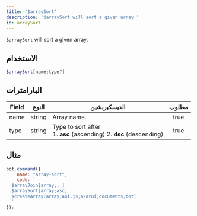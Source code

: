 ```yaml
---
title: '$arraySort'
description: '$arraySort will sort a given array.'
id: arraySort
---
```


`$arraySort` will sort a given array.

## الاستخدام

```php
$arraySort[name;type?]
```

## البارامترات

| Field | النوع  | الديسكبربشين                                                                   | مطلوب |
| ----- | ------ | ------------------------------------------------------------------------------ |:-----:|
| name  | string | Array name.                                                                    | true  |
| type  | string | Type to sort after <br /> 1. **asc** (ascending) 2. **dsc** (descending) | true  |

## مثال

```javascript
bot.command({
    name: "array-sort",
    code: `
  $arrayJoin[array;, ]
  $arraySort[array;asc]
  $createArray[array;aoi.js;akarui;documents;bot]
  `
});
```
